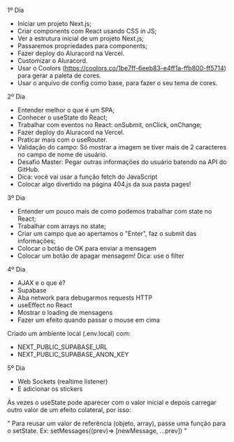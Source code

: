 1º Dia

- Iniciar um projeto Next.js;
- Criar components com React usando CSS in JS;
- Ver a estrutura inicial de um projeto Next.js;
- Passaremos propriedades para components;
- Fazer deploy do Aluracord na Vercel.
- Customizar o Aluracord.
- Usar o Coolors (https://coolors.co/1be7ff-6eeb83-e4ff1a-ffb800-ff5714) para gerar a paleta de cores.
- Usar o arquivo de config como base, para fazer o seu tema de cores.

2º Dia

- Entender melhor o que é um SPA;
- Conhecer o useState do React;
- Trabalhar com eventos no React: onSubmit, onClick, onChange;
- Fazer deploy do Aluracord na Vercel.
- Praticar mais com o useRouter.
- Validação do campo: Só mostrar a imagem se tiver mais de 2 caracteres no campo de nome de usuário.
- Desafio Master: Pegar outras informações do usuário batendo na API do GitHub.
- Dica: você vai usar a função fetch do JavaScript
- Colocar algo divertido na página 404.js da sua pasta pages!

3º Dia

- Entender um pouco mais de como podemos trabalhar com state no React;
- Trabalhar com arrays no state;
- Criar um campo que ao apertamos o "Enter", faz o submit das informações;
- Colocar o botão de OK para enviar a mensagem
- Colocar um botão de apagar mensagem! Dica: use o filter

4º Dia

- AJAX e o que é?
- Supabase
- Aba network para debugarmos requests HTTP
- useEffect no React
- Mostrar o loading de mensagens
- Fazer um efeito quando passar o mouse em cima

Criado um ambiente local (.env.local) com:

- NEXT_PUBLIC_SUPABASE_URL
- NEXT_PUBLIC_SUPABASE_ANON_KEY

5º Dia

- Web Sockets (realtime listener)
- E adicionar os stickers

Às vezes o useState pode aparecer com o valor inicial e
depois carregar outro valor de um efeito colateral, por isso:

" Para reusar um valor de referência (objeto, array), passe uma função para o setState.
Ex:
setMessages((prev)=> [newMessage, ...prev]) "
